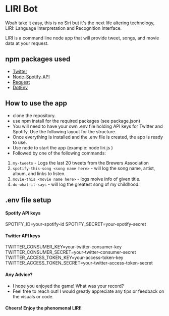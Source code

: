 # LIRI Bot

Woah take it easy, this is no Siri but it's the next life altering technology, LIRI: Language Interpretation and Recognition Interface.

LIRI is a command line node app that will provide tweet, songs, and movie data at your request.

## npm packages used
   * [Twitter](https://www.npmjs.com/package/twitter)
   * [Node-Spotify-API](https://www.npmjs.com/package/node-spotify-api)
   * [Request](https://www.npmjs.com/package/request)
   * [DotEnv](https://www.npmjs.com/package/dotenv)

## How to use the app
 * clone the repository.
 * use npm install for the required packages (see package.json)
 * You will need to have your own .env file holding API keys for Twitter and Spotify. Use the following layout for the structure.
 * Once everything is installed and the .env file is created, the app is ready to use.
 * Use node to start the app (example: node liri.js )
 * Followed by one of the following commands:
 1. `my-tweets` - Logs the last 20 tweets from the Brewers Association
 2. `spotify-this-song <song name here>` - will log the song name, artist, album, and links to listen.
 3. `movie-this <movie name here>` - logs moive info of given title.
 4. `do-what-it-says` - will log the greatest song of my childhood.


## .env file setup
#### Spotify API keys
SPOTIFY_ID=your-spotify-id
SPOTIFY_SECRET=your-spotify-secret

#### Twitter API keys
TWITTER_CONSUMER_KEY=your-twitter-consumer-key
TWITTER_CONSUMER_SECRET=your-twitter-consumer-secret
TWITTER_ACCESS_TOKEN_KEY=your-access-token-key
TWITTER_ACCESS_TOKEN_SECRET=your-twitter-access-token-secret

#### Any Advice?
* I hope you enjoyed the game! What was your record?
* Feel free to reach out! I would greatly appreciate any tips or feedback on the  visuals or code.

#### Cheers! Enjoy the phenomenal LIRI!